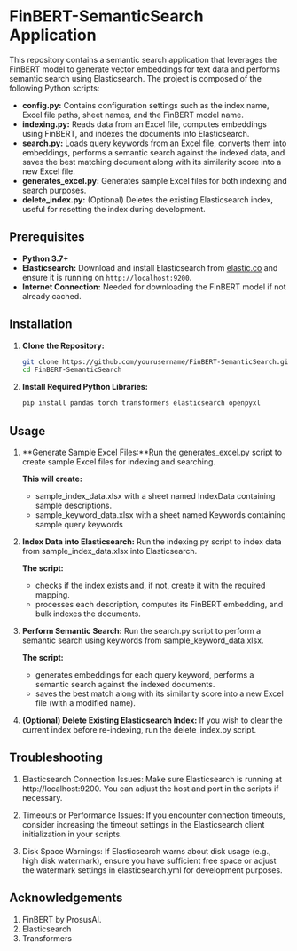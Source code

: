 # FinBERT-SemanticSearch Application

This repository contains a semantic search application that leverages the FinBERT model to generate vector embeddings for text data and performs semantic search using Elasticsearch. The project is composed of the following Python scripts:

- **config.py:** Contains configuration settings such as the index name, Excel file paths, sheet names, and the FinBERT model name.
- **indexing.py:** Reads data from an Excel file, computes embeddings using FinBERT, and indexes the documents into Elasticsearch.
- **search.py:** Loads query keywords from an Excel file, converts them into embeddings, performs a semantic search against the indexed data, and saves the best matching document along with its similarity score into a new Excel file.
- **generates_excel.py:** Generates sample Excel files for both indexing and search purposes.
- **delete_index.py:** (Optional) Deletes the existing Elasticsearch index, useful for resetting the index during development.

## Prerequisites

- **Python 3.7+**
- **Elasticsearch:** Download and install Elasticsearch from [elastic.co](https://www.elastic.co/downloads/elasticsearch) and ensure it is running on `http://localhost:9200`.  
- **Internet Connection:** Needed for downloading the FinBERT model if not already cached.

## Installation

1. **Clone the Repository:**

   ```bash
   git clone https://github.com/yourusername/FinBERT-SemanticSearch.git
   cd FinBERT-SemanticSearch

 2. **Install Required Python Libraries:**

    ```bash
    pip install pandas torch transformers elasticsearch openpyxl

## Usage

1. **Generate Sample Excel Files:**Run the generates_excel.py script to create sample Excel files for indexing and searching.

   **This will create:**
      - sample_index_data.xlsx with a sheet named IndexData containing sample descriptions.
      - sample_keyword_data.xlsx with a sheet named Keywords containing sample query keywords

3. **Index Data into Elasticsearch:** Run the indexing.py script to index data from sample_index_data.xlsx into Elasticsearch.

    **The script:**
      - checks if the index exists and, if not, create it with the required mapping.
      - processes each description, computes its FinBERT embedding, and bulk indexes the documents.
  
4. **Perform Semantic Search:** Run the search.py script to perform a semantic search using keywords from sample_keyword_data.xlsx.

     **The script:**
      - generates embeddings for each query keyword, performs a semantic search against the indexed documents.
      -  saves the best match along with its similarity score into a new Excel file (with a modified name).
  
5. **(Optional) Delete Existing Elasticsearch Index:** If you wish to clear the current index before re-indexing, run the delete_index.py script.


## Troubleshooting

1. Elasticsearch Connection Issues:
Make sure Elasticsearch is running at http://localhost:9200. You can adjust the host and port in the scripts if necessary.

2. Timeouts or Performance Issues:
If you encounter connection timeouts, consider increasing the timeout settings in the Elasticsearch client initialization in your scripts.

3. Disk Space Warnings:
If Elasticsearch warns about disk usage (e.g., high disk watermark), ensure you have sufficient free space or adjust the watermark settings in elasticsearch.yml for development purposes.
      

## Acknowledgements

1. FinBERT by ProsusAI.
2. Elasticsearch
3. Transformers

